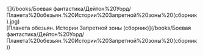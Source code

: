 ![](/books/Боевая фантастика/Дейтон%20Уорд/Планета%20обезьян.%20Истории%20Запретной%20зоны%20(сборник).jpg)  
[Планета обезьян. Истории Запретной зоны (сборник)](/books/Боевая фантастика/Дейтон%20Уорд/Планета%20обезьян.%20Истории%20Запретной%20зоны%20(сборник))